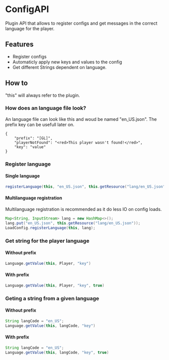 # ConfigAPI

Plugin API that allows to register configs and get messages in the correct language for the player.

## Features

- Register configs
- Automaticly apply new keys and values to the config
- Get different Strings dependent on language.

## How to

"this" will always refer to the plugin.

### How does an language file look?

An language file can look like this and woud be named "en_US.json". The prefix key can be usefull later on.

```
{
    "prefix": "[GL]",
    "playerNotFound": "<red>This player wasn't found!</red>",
    "key": "value"
}
```

### Register language

#### Single language

```java
registerLanguage(this, "en_US.json", this.getResource("lang/en_US.json"))
```

#### Multilanguage registration

Multilanguage registration is recommended as it do less IO on config loads.

```java
Map<String, InputStream> lang = new HashMap<>();
lang.put("en_US.json", this.getResource("lang/en_US.json"));
LoadConfig.registerLanguage(this, lang);
```

### Get string for the player language

#### Without prefix

```java
Language.getValue(this, Player, "key")
```

#### With prefix

```java
Language.getValue(this, Player, "key", true)
```

### Geting a string from a given language

#### Without prefix

```java
String langCode = "en_US";
Language.getValue(this, langCode, "key")
```

#### With prefix

```java
String langCode = "en_US";
Language.getValue(this, langCode, "key", true)
```
